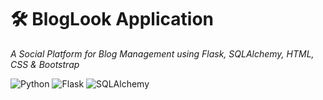 # 🛠️ BlogLook Application  
_A Social Platform for Blog Management using Flask, SQLAlchemy, HTML, CSS & Bootstrap_  

![Python](https://img.shields.io/badge/Python-3.8-blue) ![Flask](https://img.shields.io/badge/Flask-2.0-blue) ![SQLAlchemy](https://img.shields.io/badge/SQLAlchemy-1.4-green)
